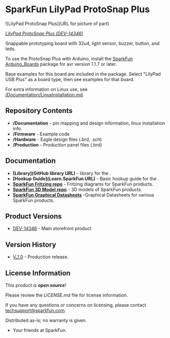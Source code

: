 SparkFun LilyPad ProtoSnap Plus
========================================

![LilyPad ProtoSnap Plus](URL for picture of part)

[*LilyPad ProtoSnap Plus (DEV-14346)*](https://www.sparkfun.com/products/14346)

Snappable prototyping board with 32u4, light sensor, buzzer, button, and leds. 

To use the ProtoSnap Plus with Arduino, install the [SparkFun Arduino_Boards](https://github.com/sparkfun/Arduino_Boards) package for avr version 1.1.7 or later.

Base examples for this board are included in the package.  Select "LilyPad USB Plus" as a board type, then see examples for that board.

For extra information on Linux use, see [/Documentation/LinuxInstallation.md](https://github.com/sparkfun/LilyPad_ProtoSnap_Plus/tree/master/Documentation/LinuxInstallation.md).

Repository Contents
-------------------

* **/Documentation** - pin mapping and design information, linux installation info.
* **/Firmware** - Example code 
* **/Hardware** - Eagle design files (.brd, .sch)
* **/Production** - Production panel files (.brd)

Documentation
--------------
* **[Library](GitHub library URL)** - <LANGUAGE> library for the <PRODUCT NAME>.
* **[Hookup Guide](Learn.SparkFun URL)** - Basic hookup guide for the <PRODUCT NAME>.
* **[SparkFun Fritzing repo](https://github.com/sparkfun/Fritzing_Parts)** - Fritzing diagrams for SparkFun products.
* **[SparkFun 3D Model repo](https://github.com/sparkfun/3D_Models)** - 3D models of SparkFun products. 
* **[SparkFun Graphical Datasheets](https://github.com/sparkfun/Graphical_Datasheets)** -Graphical Datasheets for various SparkFun products.

Product Versions
----------------
* [DEV-14346](https://www.sparkfun.com/products/14346) - Main storefront product

Version History
---------------
* [V_1.0](https://github.com/sparkfun/LilyPad_ProtoSnap_Plus/tree/V_0.1) - Production release.

License Information
-------------------

This product is _**open source**_! 

Please review the LICENSE.md file for license information. 

If you have any questions or concerns on licensing, please contact techsupport@sparkfun.com.

Distributed as-is; no warranty is given.

- Your friends at SparkFun.

_<COLLABORATION CREDIT>_
